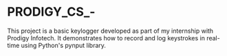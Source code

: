 # PRODIGY_CS_-
This project is a basic keylogger developed as part of my internship with Prodigy Infotech. It demonstrates how to record and log keystrokes in real-time using Python's pynput library.
